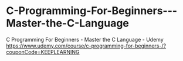 # C-Programming-For-Beginners---Master-the-C-Language
C Programming For Beginners - Master the C Language - Udemy https://www.udemy.com/course/c-programming-for-beginners-/?couponCode=KEEPLEARNING
